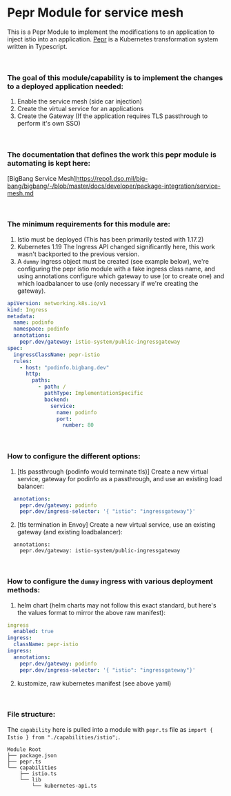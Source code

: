 # Pepr Module for service mesh

This is a Pepr Module to implement the modifications to an application to inject istio into an application. 
[Pepr](https://github.com/defenseunicorns/pepr) is a Kubernetes transformation system written in Typescript.

<br>

### The goal of this module/capability is to implement the changes to a deployed application needed:
1. Enable the service mesh (side car injection)
2. Create the virtual service for an applications
3. Create the Gateway (If the application requires TLS passthrough to perform it's own SSO) 

<br>

### The documentation that defines the work this pepr module is automating is kept here:
[BigBang Service Mesh]https://repo1.dso.mil/big-bang/bigbang/-/blob/master/docs/developer/package-integration/service-mesh.md

<br>

### The minimum requirements for this module are:
1. Istio must be deployed (This has been primarily tested with 1.17.2)
2. Kubernetes 1.19 The Ingress API changed significantly here, this work wasn't backported to the previous version.
3. A `dummy` ingress object must be created (see example below), we're configuring the pepr istio module with a fake ingress class name, and using annotations configure which gateway to use (or to create one) and which loadbalancer to use (only necessary if we're creating the gateway). 
```yaml
apiVersion: networking.k8s.io/v1
kind: Ingress
metadata:
  name: podinfo
  namespace: podinfo
  annotations:
    pepr.dev/gateway: istio-system/public-ingressgateway
spec:
  ingressClassName: pepr-istio
  rules:
    - host: "podinfo.bigbang.dev"
      http:
        paths:
          - path: /
            pathType: ImplementationSpecific
            backend:
              service:
                name: podinfo
                port:
                  number: 80
```

<br>

### How to configure the different options:
1. [tls passthrough (podinfo would terminate tls)] Create a new virtual service, gateway for podinfo as a passthrough, and use an existing load balancer:
```yaml
  annotations:
    pepr.dev/gateway: podinfo
    pepr.dev/ingress-selector: '{ "istio": "ingressgateway"}'

```
2. [tls termination in Envoy] Create a new virtual service, use an existing gateway (and existing loadbalancer):
```
  annotations:
    pepr.dev/gateway: istio-system/public-ingressgateway
```

<br>

### How to configure the `dummy` ingress with various deployment methods:
1. helm chart (helm charts may not follow this exact standard, but here's the values format to mirror the above raw manifest): 
```yaml
ingress
  enabled: true
ingress: 
  className: pepr-istio
ingress:
  annotations:
    pepr.dev/gateway: podinfo
    pepr.dev/ingress-selector: '{ "istio": "ingressgateway"}'
```
2. kustomize, raw kubernetes manifest (see above yaml)

<br>

### File structure:
The `capability` here is pulled into a module with `pepr.ts` file as `import { Istio } from "./capabilities/istio";`.
```
Module Root
├── package.json
├── pepr.ts
└── capabilities
    ├── istio.ts
    └── lib
        └── kubernetes-api.ts

```
